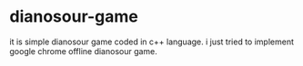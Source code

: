 # dianosour-game
it is simple dianosour game coded in c++ language. 
i just tried to implement google chrome offline dianosour game.



























